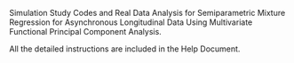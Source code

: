 Simulation Study Codes and Real Data Analysis for Semiparametric Mixture Regression for Asynchronous Longitudinal Data Using Multivariate Functional Principal Component Analysis.

All the detailed instructions are included in the Help Document.
